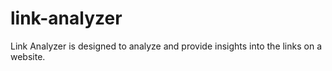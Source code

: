 # link-analyzer
Link Analyzer is designed to analyze and provide insights into the links on a website.
